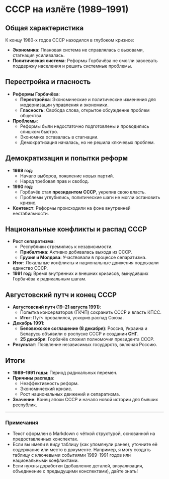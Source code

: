 # СССР на излёте (1989–1991)

## Общая характеристика
К концу 1980-х годов СССР находился в глубоком кризисе:
- **Экономика**: Плановая система не справлялась с вызовами, стагнация усиливалась.
- **Политическая система**: Реформы Горбачёва не смогли завоевать поддержку населения и решить системные проблемы.

## Перестройка и гласность
- **Реформы Горбачёва**:
  - **Перестройка**: Экономические и политические изменения для модернизации управления и экономики.
  - **Гласность**: Свобода слова, открытое обсуждение проблем общества.
- **Проблемы**:
  - Реформы были недостаточно подготовлены и проводились слишком быстро.
  - Экономика оставалась в стагнации.
  - Демократизация началась, но не решила ключевых проблем.

## Демократизация и попытки реформ
- **1989 год**:
  - Начало выборов, появление новых партий.
  - Народ требовал прав и свобод.
- **1990 год**:
  - Горбачёв стал **президентом СССР**, укрепив свою власть.
  - Проблемы углубились, политические шаги не могли остановить кризис.
- **Контекст**: Реформы происходили на фоне внутренней нестабильности.

## Национальные конфликты и распад СССР
- **Рост сепаратизма**:
  - Республики стремились к независимости.
  - **Прибалтика**: Активно добивалась выхода из СССР.
  - **Грузия и Молдова**: Участвовали в процессе сепаратизма.
- **Итог**: Локальные конфликты и национальные движения подрывали единство СССР.
- **1991 год**: Время внутренних и внешних кризисов, вынудивших Горбачёва к радикальным шагам.

## Августовский путч и конец СССР
- **Августовский путч (19–21 августа 1991)**:
  - Попытка консерваторов (ГКЧП) сохранить СССР и власть КПСС.
  - **Итог**: Путч провалился, ускорив распад Союза.
- **Декабрь 1991**:
  - **Беловежское соглашение (8 декабря)**: Россия, Украина и Беларусь объявили о роспуске СССР и создании **СНГ**.
  - **25 декабря**: Горбачёв сложил полномочия президента СССР.
- **Результат**: Появление независимых государств, включая Россию.

## Итоги
- **1989–1991 годы**: Период радикальных перемен.
- **Причины распада**:
  - Неэффективность реформ.
  - Экономический кризис.
  - Рост национальных движений и сепаратизма.
- **Значение**: Конец эпохи СССР и начало новой истории для бывших республик.

---

### Примечания
- Текст оформлен в Markdown с чёткой структурой, основанной на предоставленных конспектах.
- Если вы имели в виду таблицу (как упомянули ранее), уточните её содержание или место в документе. Например, я могу создать таблицу с ключевыми событиями 1989–1991 годов или национальными конфликтами.
- Если нужны доработки (добавление деталей, визуализация, объединение с предыдущими конспектами), дайте знать!
